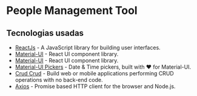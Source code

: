 # People Management Tool

## Tecnologias usadas

- [ReactJs](https://pt-br.reactjs.org) - A JavaScript library for building user interfaces.
- [Material-UI](https://material-ui.com/pt/) - React UI component library.
- [Material-UI](https://material-ui.com/pt/) - React UI component library.
- [Material-UI Pickers](https://material-ui-pickers.dev) - Date & Time pickers, built with ❤️ for Material-UI.
- [Crud Crud](https://crudcrud.com) - Build web or mobile applications performing CRUD operations with no back-end code.
- [Axios](https://github.com/axios/axios) - Promise based HTTP client for the browser and Node.js.